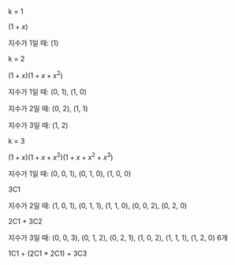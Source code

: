 k = 1

$(1 + x)$

지수가 1일 때: (1)

k = 2

$(1 + x)(1 + x + x^2)$

지수가 1일 때: (0, 1), (1, 0)

지수가 2일 때: (0, 2), (1, 1)

지수가 3일 때: (1, 2)

k = 3

$(1 + x)(1 + x + x^2)(1 + x + x^2 + x^3)$

지수가 1일 때: (0, 0, 1), (0, 1, 0), (1, 0, 0)

3C1

지수가 2일 때: (1, 0, 1), (0, 1, 1), (1, 1, 0), (0, 0, 2), (0, 2, 0)

2C1 + 3C2

지수가 3일 때: (0, 0, 3), (0, 1, 2), (0, 2, 1), (1, 0, 2), (1, 1, 1), (1, 2, 0) 6개

1C1 + (2C1 \* 2C1) + 3C3

